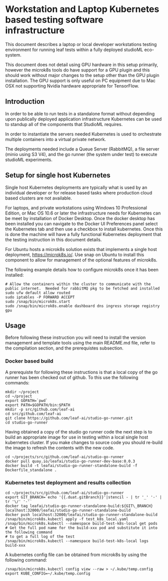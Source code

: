 # Workstation and Laptop Kubernetes based testing software infrastructure

This document describes a laptop or local developer workstations testing environment for running leaf tests within a fully deployed studioML eco-system.

This document does not detail using GPU hardware in this setup primarily, however the microk8s tools do have support for a GPU plugin and this should work without major changes to the setup other than the GPU plugin installation.  The GPU support is only useful on PC equipment due to Mac OSX not supporting Nvidia hardware appropriate for TensorFlow.

## Introduction

In order to be able to run tests in a standalone format without depending upon publically deployed application infrastructure Kubernetes can be used to standup all of the components that StudioML requires.

In order to instantiate the servers needed Kubernetes is used to orchestrate multiple containers into a virtual private network.

The deployments needed include a Queue Server (RabbitMQ), a file server (minio using S3 V4), and the go runner (the system under test) to execute studioML experiments.

## Setup for single host Kubernetes

Single host Kubernetes deployments are typically what is used by an individual developer or for release based tasks where production cloud based clusters are not available.

For laptops, and private workstations using Windows 10 Professional Edition, or Mac OS 10.6 or later the infrastructure needs for Kubernetes can be meet by installation of Docker Desktop.  Once the docker desktop has been installed you can navigate to the Docker UI Preferences panel select the Kubernetes tab and then use a checkbox to install kubernetes.  Once this is done the machine will have a fully functional Kubernetes deployment that the testing instruction in this document details.

For Ubuntu hosts a microk8s solution exists that implements a single host deployment, https://microk8s.io/. Use snap on Ubuntu to install this component to allow for management of the optional features of microk8s.

The following example details how to configure microk8s once it has been installed:

```
# Allow the containers within the cluster to communicate with the public internet.  Needed for rabbitMQ pkg to be fetched and installed
sudo ufw default allow routed
sudo iptables -P FORWARD ACCEPT
sudo /snap/bin/microk8s.start
sudo /snap/bin/microk8s.enable dashboard dns ingress storage registry gpu
```

## Usage

Before following these instruction you will need to install the version management and template tools using the main README.md file, refer to the compilation section, and the prerequistes subsection.

### Docker based build

A prerequiste for following these instructions is that a local copy of the go runner has been checked out of github.  To this use the following commands:

```
mkdir ~/project
cd ~/project
export GOPATH=`pwd`
export PATH=$GOPATH/bin:$PATH
mkdir -p src/github.com/leaf-ai
cd src/github.com/leaf-ai
git clone https://github.com/leaf-ai/studio-go-runner.git
cd studio-go-runner
```

Having obtained a copy of the studio go runner code the next step is to build an appropriate image for use in testing within a local single host kubernetes cluster.  If you make changes to source code you should re-build the image to refresh the contents with the new code.

```
cd ~/projects/src/github.com/leaf-ai/studio-go-runner
docker pull quay.io/leafai/studio-go-runner-dev-base:0.0.3
docker build -t leafai/studio-go-runner-standalone-build -f Dockerfile_standalone .
```

### Kubernetes test deployment and results collection

```
cd ~/projects/src/github.com/leaf-ai/studio-go-runner
export GIT_BRANCH=`echo '{{.duat.gitBranch}}'|stencil - | tr '_' '-' | tr '\/' '-'`
docker tag leafai/studio-go-runner-standalone-build:${GIT\_BRANCH} localhost:32000/leafai/studio-go-runner-standalone-build
docker push localhost:32000/leafai/studio-go-runner-standalone-build
/snap/bin/microk8s.kubectl apply -f test_k8s_local.yaml
/snap/bin/microk8s.kubectl --namespace build-test-k8s-local get pods
# Get the full pod name for the build-xxx pod and substitute it into the following command
# to get a full log of the test
/snap/bin/microk8s.kubectl --namespace build-test-k8s-local logs build-xxx
```

A kubernetes config file can be obtained from microk8s by using the following command:

```
/snap/bin/microk8s.kubectl config view --raw > ~/.kube/temp.config
export KUBE_CONFIG=~/.kube/temp.config
```
